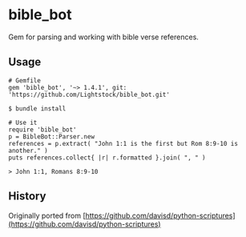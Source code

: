 # bible_bot

Gem for parsing and working with bible verse references.

## Usage

    # Gemfile
    gem 'bible_bot', '~> 1.4.1', git: 'https://github.com/Lightstock/bible_bot.git'
    
    $ bundle install
    
    # Use it
    require 'bible_bot'
    p = BibleBot::Parser.new
    references = p.extract( "John 1:1 is the first but Rom 8:9-10 is another." )
    puts references.collect{ |r| r.formatted }.join( ", " )
    
    > John 1:1, Romans 8:9-10


## History

Originally ported from [https://github.com/davisd/python-scriptures](https://github.com/davisd/python-scriptures)